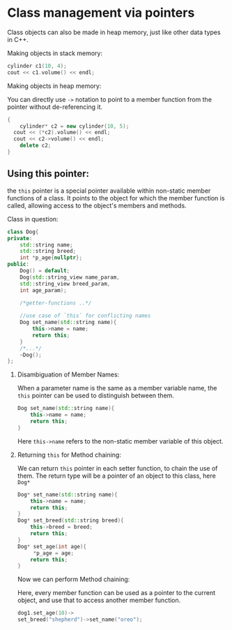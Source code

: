 # Class management via pointers

Class objects can also be made in heap memory, just like other data types in C++.

Making objects in stack memory:

```cpp
cylinder c1(10, 4);
cout << c1.volume() << endl;
```

Making objects in heap memory:

You can directly use `->` notation to point to a member function from the pointer without de-referencing it.

```cpp
{ 	
	cylinder* c2 = new cylinder(10, 5);
  cout << (*c2).volume() << endl;
  cout << c2->volume() << endl;
	delete c2;
}
```

## Using this pointer:

the `this` pointer is a 
special pointer available within non-static member functions of a class. It points to the object for which the member function is called, 
allowing access to the object's members and methods.

Class in question:

```cpp
class Dog{
private:
    std::string name;
    std::string breed;
    int *p_age{nullptr};
public:
    Dog() = default;
    Dog(std::string_view name_param, 
    std::string_view breed_param, 
    int age_param);

    /*getter-functions ..*/
       
    //use case of `this` for conflicting names
    Dog set_name(std::string name){
        this->name = name;
        return this;
    }
    /*...*/
    ~Dog();
};
```

1. Disambiguation of Member Names:
    
    When a parameter name is the same as a member variable name, the `this` pointer can be used to distinguish between them.
    
    ```cpp
    Dog set_name(std::string name){
        this->name = name;
        return this;
    }
    ```
    
    Here `this->name` refers to the non-static member variable of this object.
    
2. Returning `this` for Method chaining:
    
    We can return `this` pointer in each setter function, to chain the use of them. The return type will be a pointer of an object to this class, here `Dog*`
    
    ```cpp
    Dog* set_name(std::string name){
        this->name = name;
        return this;
    }
    Dog* set_breed(std::string breed){
        this->breed = breed;
        return this;
    }
    Dog* set_age(int age){
         *p_age = age;
        return this;
    }
    ```
    
    Now we can perform Method chaining:
    
    Here, every member function can be used as a pointer to the current object, and use that to access another member function.
    
    ```cpp
    dog1.set_age(10)->
    set_breed("shepherd")->set_name("oreo");
    ```
